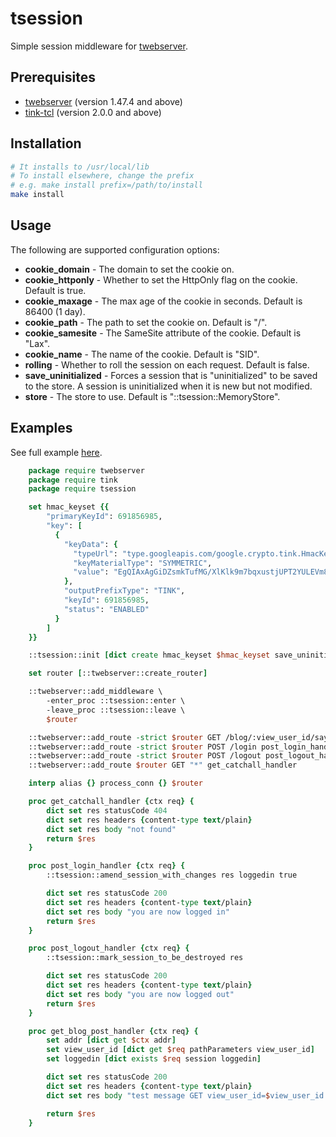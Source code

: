 # tsession

Simple session middleware for [twebserver](https://github.com/jerily/twebserver).

## Prerequisites

- [twebserver](https://github.com/jerily/twebserver) (version 1.47.4 and above)
- [tink-tcl](https://github.com/jerily/tink-tcl) (version 2.0.0 and above)

## Installation

```bash
# It installs to /usr/local/lib
# To install elsewhere, change the prefix
# e.g. make install prefix=/path/to/install
make install
```

## Usage

The following are supported configuration options:

* **cookie_domain** - The domain to set the cookie on.
* **cookie_httponly** - Whether to set the HttpOnly flag on the cookie. Default is true.
* **cookie_maxage** - The max age of the cookie in seconds. Default is 86400 (1 day).
* **cookie_path** - The path to set the cookie on. Default is "/".
* **cookie_samesite** - The SameSite attribute of the cookie. Default is "Lax".
* **cookie_name** - The name of the cookie. Default is "SID".
* **rolling** - Whether to roll the session on each request. Default is false.
* **save_uninitialized** - Forces a session that is "uninitialized" to be saved to the store. A session is uninitialized when it is new but not modified.
* **store** - The store to use. Default is "::tsession::MemoryStore".

## Examples

See full example [here](examples/example.tcl).

```tcl
    package require twebserver
    package require tink
    package require tsession

    set hmac_keyset {{
        "primaryKeyId": 691856985,
        "key": [
          {
            "keyData": {
              "typeUrl": "type.googleapis.com/google.crypto.tink.HmacKey",
              "keyMaterialType": "SYMMETRIC",
              "value": "EgQIAxAgGiDZsmkTufMG/XlKlk9m7bqxustjUPT2YULEVm8mOp2mSA=="
            },
            "outputPrefixType": "TINK",
            "keyId": 691856985,
            "status": "ENABLED"
          }
        ]
    }}

    ::tsession::init [dict create hmac_keyset $hmac_keyset save_uninitialized 0]

    set router [::twebserver::create_router]

    ::twebserver::add_middleware \
        -enter_proc ::tsession::enter \
        -leave_proc ::tsession::leave \
        $router

    ::twebserver::add_route -strict $router GET /blog/:view_user_id/sayhi get_blog_post_handler
    ::twebserver::add_route -strict $router POST /login post_login_handler
    ::twebserver::add_route -strict $router POST /logout post_logout_handler
    ::twebserver::add_route $router GET "*" get_catchall_handler

    interp alias {} process_conn {} $router

    proc get_catchall_handler {ctx req} {
        dict set res statusCode 404
        dict set res headers {content-type text/plain}
        dict set res body "not found"
        return $res
    }

    proc post_login_handler {ctx req} {
        ::tsession::amend_session_with_changes res loggedin true

        dict set res statusCode 200
        dict set res headers {content-type text/plain}
        dict set res body "you are now logged in"
        return $res
    }

    proc post_logout_handler {ctx req} {
        ::tsession::mark_session_to_be_destroyed res

        dict set res statusCode 200
        dict set res headers {content-type text/plain}
        dict set res body "you are now logged out"
        return $res
    }

    proc get_blog_post_handler {ctx req} {
        set addr [dict get $ctx addr]
        set view_user_id [dict get $req pathParameters view_user_id]
        set loggedin [dict exists $req session loggedin]

        dict set res statusCode 200
        dict set res headers {content-type text/plain}
        dict set res body "test message GET view_user_id=$view_user_id addr=$addr loggedin=$loggedin"

        return $res
    }
```